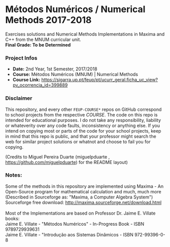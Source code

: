 # Métodos Numéricos / Numerical Methods 2017-2018
Exercises solutions and Numerical Methods Implementations in Maxima and C++ from the MNUM curricular unit.
<br/><b>Final Grade: To be Determined</b>

### Project Infos
* **Date:** 2nd Year, 1st Semester, 2017/2018
* **Course:** Métodos Numéricos (MNUM) | Numerical Methods
* **Course Link:** https://sigarra.up.pt/feup/pt/ucurr_geral.ficha_uc_view?pv_ocorrencia_id=399889


### Disclaimer
This repository, and every other `FEUP-COURSE*` repos on GitHub correspond to school projects from the respective *COURSE*. The code on this repo is intended for educational purposes. I do not take any responsibility, liability or whateverity over any code faults, inconsistency or anything else. If you intend on copying most or parts of the code for your school projects, keep in mind that this repo is public, and that your professor might search the web for similar project solutions or whatnot and choose to fail you for copying.

(Credits to Miguel Pereira Duarte (miguelpduarte , https://github.com/miguelpduarte) for the README layout)

### Notes:
Some of the methods in this repository are implemented using Maxima - An Open-Source program for mathematical calculation and much, much more (Described in Sourceforge as: "Maxima, a Computer Algebra System")
Sourceforge free download: http://maxima.sourceforge.net/download.html
</br></br>
Most of the Implementations are based on Professor Dr. Jaime E. Villate books:
<br/>Jaime E. Villate - "Métodos Numéricos" - In-Progress Book - ISBN 9789729939631
<br/>Jaime E. Villate - "Introdução aos Sistemas Dinâmicos - ISBN 972-99396-0-8
